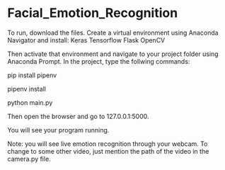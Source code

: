 # Facial_Emotion_Recognition

To run, download the files.
Create a virtual environment using Anaconda Navigator and install:
Keras
Tensorflow
Flask
OpenCV

Then activate that environment and navigate to your project folder using Anaconda Prompt.
In the project, type the follwing commands:

pip install pipenv

pipenv install

python main.py

Then open the browser and go to 127.0.0.1:5000.

You will see your program running.

Note: you will see live emotion recognition through  your webcam. To change to some other video, just mention the path of the video in the camera.py file.
